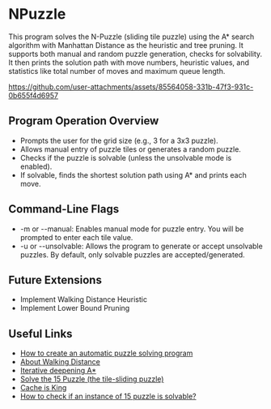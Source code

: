 # NPuzzle

This program solves the N-Puzzle (sliding tile puzzle) using the A* search algorithm with Manhattan Distance as the heuristic and tree pruning. It supports both manual and random puzzle generation, checks for solvability. It then prints the solution path with move numbers, heuristic values, and statistics like total number of moves and maximum queue length.

https://github.com/user-attachments/assets/85564058-331b-47f3-931c-0b655f4d6957

## Program Operation Overview

- Prompts the user for the grid size (e.g., 3 for a 3x3 puzzle).
- Allows manual entry of puzzle tiles or generates a random puzzle.
- Checks if the puzzle is solvable (unless the unsolvable mode is enabled).
- If solvable, finds the shortest solution path using A* and prints each move.

## Command-Line Flags

- -m or --manual: Enables manual mode for puzzle entry. You will be prompted to enter each tile value.
- -u or --unsolvable: Allows the program to generate or accept unsolvable puzzles. By default, only solvable puzzles are accepted/generated.

## Future Extensions

- Implement Walking Distance Heuristic
- Implement Lower Bound Pruning

## Useful Links

- [How to create an automatic puzzle solving program](https://computerpuzzle.net/puzzle/15puzzle/index.html)
- [About Walking Distance](https://computerpuzzle.net/english/15puzzle/wd.gif)
- [Iterative deepening A*](https://en.wikipedia.org/wiki/Iterative_deepening_A*)
- [Solve the 15 Puzzle (the tile-sliding puzzle)](https://codegolf.stackexchange.com/questions/6884/solve-the-15-puzzle-the-tile-sliding-puzzle)
- [Cache is King](https://newscrewdriver.com/2016/06/19/cache-is-king/)
- [How to check if an instance of 15 puzzle is solvable?](https://www.geeksforgeeks.org/check-instance-15-puzzle-solvable/)

